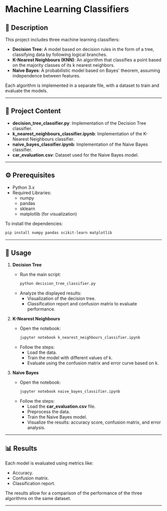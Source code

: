 # Machine Learning Classifiers

## 📝 Description  
This project includes three machine learning classifiers:  
- **Decision Tree**: A model based on decision rules in the form of a tree, classifying data by following logical branches.  
- **K-Nearest Neighbours (KNN)**: An algorithm that classifies a point based on the majority classes of its k nearest neighbors.  
- **Naive Bayes**: A probabilistic model based on Bayes' theorem, assuming independence between features.  

Each algorithm is implemented in a separate file, with a dataset to train and evaluate the models.  

---

## 📂 Project Content  
- **decision_tree_classifier.py**: Implementation of the Decision Tree classifier.  
- **k_nearest_neighbours_classifier.ipynb**: Implementation of the K-Nearest Neighbours classifier.  
- **naive_bayes_classifier.ipynb**: Implementation of the Naive Bayes classifier.  
- **car_evaluation.csv**: Dataset used for the Naive Bayes model.  

---

## ⚙️ Prerequisites  
- Python 3.x  
- Required Libraries:  
  - numpy  
  - pandas  
  - sklearn  
  - matplotlib (for visualization)  

To install the dependencies:  
```bash
pip install numpy pandas scikit-learn matplotlib
```

---

## 🚀 Usage  

1. **Decision Tree**  
   - Run the main script:  
     ```bash
     python decision_tree_classifier.py
     ```  
   - Analyze the displayed results:  
     - Visualization of the decision tree.  
     - Classification report and confusion matrix to evaluate performance.  

2. **K-Nearest Neighbours**  
   - Open the notebook:  
     ```bash
     jupyter notebook k_nearest_neighbours_classifier.ipynb
     ```  
   - Follow the steps:  
     - Load the data.  
     - Train the model with different values of k.  
     - Evaluate using the confusion matrix and error curve based on k.  

3. **Naive Bayes**  
   - Open the notebook:  
     ```bash
     jupyter notebook naive_bayes_classifier.ipynb
     ```  
   - Follow the steps:  
     - Load the **car_evaluation.csv** file.  
     - Preprocess the data.  
     - Train the Naive Bayes model.  
     - Visualize the results: accuracy score, confusion matrix, and error analysis.  

---

## 📊 Results  
Each model is evaluated using metrics like:  
- Accuracy.  
- Confusion matrix.  
- Classification report.  

The results allow for a comparison of the performance of the three algorithms on the same dataset.  

---

